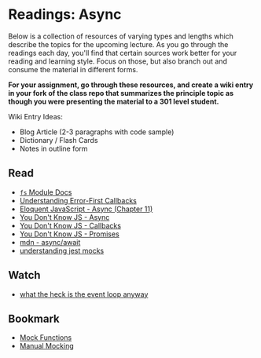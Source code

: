 # Readings: Async

Below is a collection of resources of varying types and lengths which describe the topics for the upcoming lecture.  As you go through the readings each day, you'll find that certain sources work better for your reading and learning style. Focus on those, but also branch out and consume the material in different forms.

**For your assignment, go through these resources, and create a wiki entry in your fork of the class repo that summarizes the principle topic as though you were presenting the material to a 301 level student.**

Wiki Entry Ideas:
* Blog Article (2-3 paragraphs with code sample)
* Dictionary / Flash Cards
* Notes in outline form

## Read
* [`fs` Module Docs](https://nodejs.org/dist/latest-v6.x/docs/api/fs.html)
* [Understanding Error-First Callbacks](http://fredkschott.com/post/2014/03/understanding-error-first-callbacks-in-node-js/)
* [Eloquent JavaScript - Async (Chapter 11)](https://eloquentjavascript.net/11_async.html)
* [You Don't Know JS - Async](https://github.com/getify/You-Dont-Know-JS/blob/1st-ed/async%20%26%20performance/ch1.md)
* [You Don't Know JS - Callbacks](https://github.com/getify/You-Dont-Know-JS/blob/1st-ed/async%20%26%20performance/ch2.md)
* [You Don't Know JS - Promises](https://github.com/getify/You-Dont-Know-JS/blob/1st-ed/async%20%26%20performance/ch3.md)
* [mdn - async/await](https://developer.mozilla.org/en-US/docs/Web/JavaScript/Reference/Statements/async_function)
* [understanding jest mocks](https://medium.com/@rickhanlonii/understanding-jest-mocks-f0046c68e53c)

## Watch
* [what the heck is the event loop anyway](https://www.youtube.com/watch?v=8aGhZQkoFbQ)

## Bookmark
* [Mock Functions](https://jestjs.io/docs/en/mock-functions)
* [Manual Mocking](https://jestjs.io/docs/en/manual-mocks)





